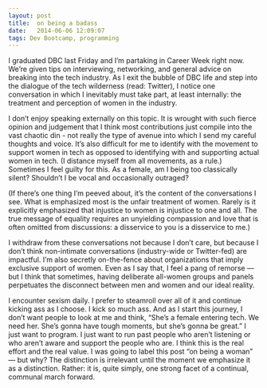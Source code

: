 ```yaml
---
layout: post
title:  on being a badass
date:   2014-06-06 12:09:07
tags: Dev Bootcamp, programming
---
```


I graduated DBC last Friday and I’m partaking in Career Week right now. We’re given tips on interviewing, networking, and general advice on breaking into the tech industry. As I exit the bubble of DBC life and step into the dialogue of the tech wilderness (read: Twitter), I notice one conversation in which I inevitably must take part, at least internally: the treatment and perception of women in the industry.

I don’t enjoy speaking externally on this topic. It is wrought with such fierce opinion and judgement that I think most contributions just compile into the vast chaotic din - not really the type of avenue into which I send my careful thoughts and voice.  It’s also difficult for me to identify with the movement to support women in tech as opposed to identifying with and supporting actual women in tech. (I distance myself from all movements, as a rule.) Sometimes I feel guilty for this.  As a female, am I being too classically silent? Shouldn’t I be vocal and occasionally outraged?

(If there’s one thing I’m peeved about, it’s the content of the conversations I see.  What is emphasized most is the unfair treatment of women.  Rarely is it explicitly emphasized that injustice to women is injustice to one and all. The true message of equality requires an unyielding compassion and love that is often omitted from discussions: a disservice to you is a disservice to me.)

I withdraw from these conversations not because I don’t care, but because I don’t think non-intimate conversations (industry-wide or Twitter-fed) are impactful. I’m also secretly on-the-fence about organizations that imply exclusive support of women.  Even as I say that, I feel a pang of remorse — but I think that sometimes, having deliberate all-women groups and panels perpetuates the disconnect between men and women and our ideal reality.

I encounter sexism daily.  I prefer to steamroll over all of it and continue kicking ass as I choose.  I kick so much ass.  And as I start this journey, I don’t want people to look at me and think, “She’s a female entering tech. We need her. She’s gonna have tough moments, but she’s gonna be great.” I just want to program. I just want to run past people who aren’t listening or who aren’t aware and support the people who are.  I think this is the real effort and the real value.  I was going to label this post “on being a woman” — but why? The distinction is irrelevant until the moment we emphasize it as a distinction. Rather: it is, quite simply, one strong facet of a continual, communal march forward.